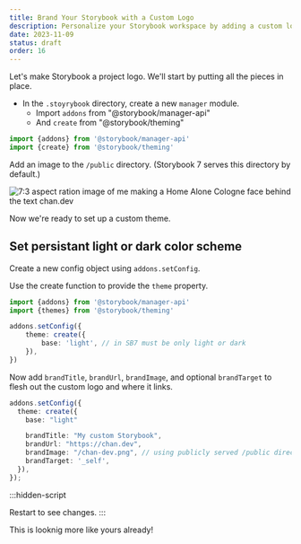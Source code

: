 ```yaml
---
title: Brand Your Storybook with a Custom Logo
description: Personalize your Storybook workspace by adding a custom logo. Learn how to make your component library an integral part of your project's identity.
date: 2023-11-09
status: draft
order: 16
---
```


Let's make Storybook a project logo.
We'll start by putting all the pieces in place.

- In the `.stoyrybook` directory, create a new `manager` module.
  - Import `addons` from "@storybook/manager-api"
  - And `create` from "@storybook/theming"

```ts title="./storybook/manager.ts"
import {addons} from '@storybook/manager-api'
import {create} from '@storybook/theming'
```

Add an image to the `/public` directory. (Storybook 7 serves this directory by default.)

![7:3 aspect ration image of me making a Home Alone Cologne face behind the text chan.dev](./how-to-theme-storybook/how-to-theme-storybook_chan-dev-logo.png)

Now we're ready to set up a custom theme.

## Set persistant light or dark color scheme

Create a new config object using `addons.setConfig`.

Use the create function to provide the `theme` property.

```ts title="./storybook/manager.ts" ins={4-6}
import {addons} from '@storybook/manager-api'
import {themes} from '@storybook/theming'

addons.setConfig({
	theme: create({
		base: 'light', // in SB7 must be only light or dark
	}),
})
```

Now add `brandTitle`, `brandUrl`, `brandImage`, and optional `brandTarget` to flesh out the custom logo and where it links.

```ts title="./storybook/manager.ts" ins={5-7}
addons.setConfig({
  theme: create({
    base: "light"

    brandTitle: "My custom Storybook",
    brandUrl: "https://chan.dev",
    brandImage: "/chan-dev.png", // using publicly served /public directory
    brandTarget: '_self',
  }),
});
```

:::hidden-script

Restart to see changes.
:::

This is looknig more like yours already!
